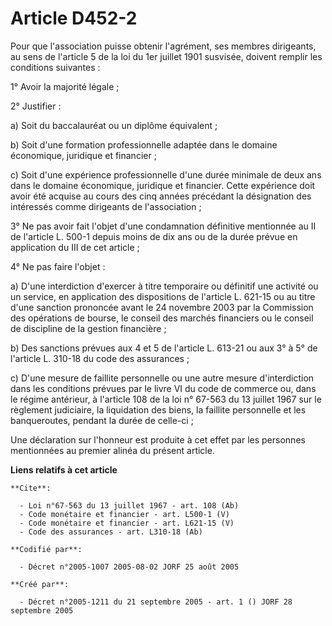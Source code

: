 # Article D452-2

Pour que l'association puisse obtenir l'agrément, ses membres dirigeants, au sens de l'article 5 de la loi du 1er juillet
1901 susvisée, doivent remplir les conditions suivantes : 

1° Avoir la majorité légale ; 

2° Justifier : 

a) Soit du baccalauréat ou un diplôme équivalent ; 

b) Soit d'une formation professionnelle adaptée dans le domaine économique, juridique et financier ; 

c) Soit d'une expérience professionnelle d'une durée minimale de deux ans dans le domaine économique, juridique et financier.
Cette expérience doit avoir été acquise au cours des cinq années précédant la désignation des intéressés comme dirigeants de
l'association ; 

3° Ne pas avoir fait l'objet d'une condamnation définitive mentionnée au II de l'article L. 500-1 depuis moins de dix ans ou
de la durée prévue en application du III de cet article ; 

4° Ne pas faire l'objet : 

a) D'une interdiction d'exercer à titre temporaire ou définitif une activité ou un service, en application des dispositions
de l'article L. 621-15 ou au titre d'une sanction prononcée avant le 24 novembre 2003 par la Commission des opérations de
bourse, le conseil des marchés financiers ou le conseil de discipline de la gestion financière ; 

b) Des sanctions prévues aux 4 et 5 de l'article L. 613-21 ou aux 3° à 5° de l'article L. 310-18 du code des assurances ; 

c) D'une mesure de faillite personnelle ou une autre mesure d'interdiction dans les conditions prévues par le livre VI du
code de commerce ou, dans le régime antérieur, à l'article 108 de la loi n° 67-563 du 13 juillet 1967 sur le règlement
judiciaire, la liquidation des biens, la faillite personnelle et les banqueroutes, pendant la durée de celle-ci ; 

Une déclaration sur l'honneur est produite à cet effet par les personnes mentionnées au premier alinéa du présent article.

**Liens relatifs à cet article**

	**Cite**:

	  - Loi n°67-563 du 13 juillet 1967 - art. 108 (Ab)
	  - Code monétaire et financier - art. L500-1 (V)
	  - Code monétaire et financier - art. L621-15 (V)
	  - Code des assurances - art. L310-18 (Ab)

	**Codifié par**:

	  - Décret n°2005-1007 2005-08-02 JORF 25 août 2005

	**Créé par**:

	  - Décret n°2005-1211 du 21 septembre 2005 - art. 1 () JORF 28 septembre 2005
